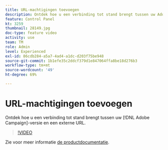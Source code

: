 ```yaml
---
title: URL-machtigingen toevoegen
description: Ontdek hoe u een verbinding tot stand brengt tussen uw Adobe Campaign-versie en een externe URL.
feature: Control Panel
kt: 3259
thumbnail: 28149.jpg
doc-type: feature video
activity: use
team: TM
role: Admin
level: Experienced
exl-id: 86cdb284-a5a7-4ad4-a1dc-d203f75be948
source-git-commit: 1b1efe35c2ddcf379d1e847064ffa8be18d276b3
workflow-type: tm+mt
source-wordcount: '49'
ht-degree: 69%

---
```


# URL-machtigingen toevoegen

Ontdek hoe u een verbinding tot stand brengt tussen uw [!DNL Adobe Campaign]-versie en een externe URL.

>[!VIDEO](https://video.tv.adobe.com/v/28149?quality=12&learn=0n)

Zie voor meer informatie [de productdocumentatie](https://experienceleague.adobe.com/docs/control-panel/using/performance-monitoring/url-permissions.html).
